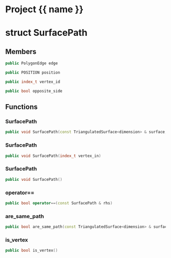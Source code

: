 <script setup>
import {useRoute} from 'vitepress'
const {path} = useRoute()
const tokens = path.split('/')
const words = tokens[2].split('-');
for (let i = 0; i < words.length; i++) {
    words[i] = words[i].charAt(0).toUpperCase() + words[i].slice(1);
    words[i] = words[i].replace('geode', 'Geode')
}
const name = words.join('-');
</script>
# Project {{ name }}

# struct SurfacePath


## Members

```cpp
public PolygonEdge edge

```

```cpp
public POSITION position

```

```cpp
public index_t vertex_id

```

```cpp
public bool opposite_side

```



## Functions

### SurfacePath

```cpp
public void SurfacePath(const TriangulatedSurface<dimension> & surface, PolygonEdge edge_in, POSITION position_in)
```


### SurfacePath

```cpp
public void SurfacePath(index_t vertex_in)
```


### SurfacePath

```cpp
public void SurfacePath()
```


### operator==

```cpp
public bool operator==(const SurfacePath & rhs)
```


### are_same_path

```cpp
public bool are_same_path(const TriangulatedSurface<dimension> & surface, const SurfacePath & other)
```


### is_vertex

```cpp
public bool is_vertex()
```




